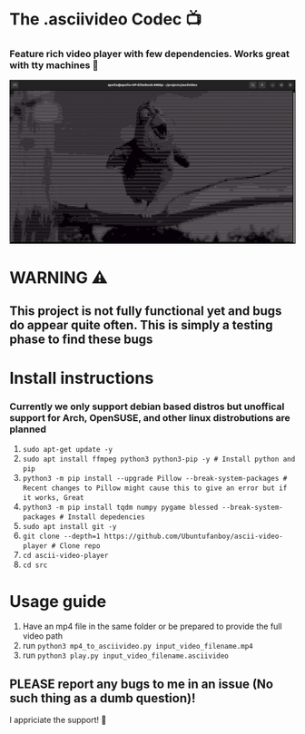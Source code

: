 # The .asciivideo Codec 📺
### Feature rich video player with few dependencies. Works great with tty machines 🚀

![Demo image](ss.png)

# WARNING ⚠️
## This project is not fully functional yet and bugs do appear quite often. This is simply a testing phase to find these bugs

# Install instructions

### Currently we only support debian based distros but unoffical support for Arch, OpenSUSE, and other linux distrobutions are planned

1. ``sudo apt-get update -y``
2. ``sudo apt install ffmpeg python3 python3-pip -y # Install python and pip``
3. ``python3 -m pip install --upgrade Pillow --break-system-packages # Recent changes to Pillow might cause this to give an error but if it works, Great``
4. ``python3 -m pip install tqdm numpy pygame blessed --break-system-packages # Install depedencies``
5. ``sudo apt install git -y``
6. ``git clone --depth=1 https://github.com/Ubuntufanboy/ascii-video-player # Clone repo``
7. ``cd ascii-video-player``
8. ``cd src``

# Usage guide

1. Have an mp4 file in the same folder or be prepared to provide the full video path
2. run ``python3 mp4_to_asciivideo.py input_video_filename.mp4``
3. run ``python3 play.py input_video_filename.asciivideo``

## PLEASE report any bugs to me in an issue (No such thing as a dumb question)!

I appriciate the support! 🛐
